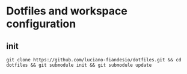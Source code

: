# Dotfiles and workspace configuration


## init

```
git clone https://github.com/luciano-fiandesio/dotfiles.git && cd dotfiles && git submodule init && git submodule update
```

